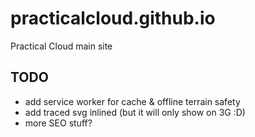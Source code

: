 # practicalcloud.github.io
Practical Cloud main site

## TODO
* add service worker for cache & offline terrain safety
* add traced svg inlined (but it will only show on 3G :D)
* more SEO stuff?
